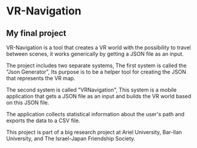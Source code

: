 # VR-Navigation
## My final project

VR-Navigation is a tool that creates a VR world with the possibility to travel between scenes, it works generically by getting a JSON file as an input.

The project includes two separate systems,
The first system is called the "Json Generator",
Its purpose is to be a helper tool for creating the JSON that represents the VR map.

The second system is called "VRNavigation", 
This system is a mobile application that gets a JSON file as an input and builds the VR world based on this JSON file.

The application collects statistical information about the user's path and exports the data to a CSV file.

This project is part of a big research project at Ariel University, Bar-Ilan University, and The Israel-Japan Friendship Society.
